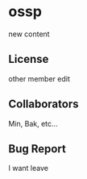 # ossp
new content

## License
other member edit

## Collaborators

Min, Bak, etc...
## Bug Report

I want leave
